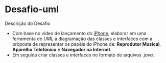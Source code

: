 # Desafio-uml

Descrição do Desafio

- Com base no vídeo de lançamento do [iPhone](https://www.youtube.com/watch?v=9ou608QQRq8), elaborar em uma ferramenta de _UML_ a diagramação das classes e interfaces com a proposta de representar os papéis do iPhone de: **Reprodutor Musical**, **Aparelho Telefônico** e **Navegador na Internet**.
- Em seguida criar classes e interfaces no formato de arquivos _.java_.
